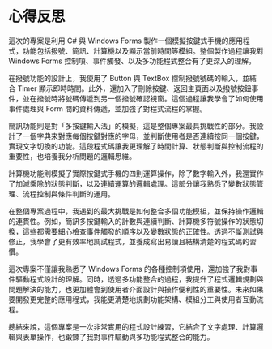 # 心得反思
這次的專案是利用 C# 與 Windows Forms 製作一個模擬按鍵式手機的應用程式，功能包括撥號、簡訊、計算機以及顯示當前時間等模組。整個製作過程讓我對 Windows Forms 控制項、事件觸發、以及多功能程式整合有了更深入的理解。

在撥號功能的設計上，我使用了 Button 與 TextBox 控制撥號號碼的輸入，並結合 Timer 顯示即時時間。此外，還加入了刪除按鍵、返回主頁面以及撥號按鈕事件，並在撥號時將號碼傳遞到另一個撥號確認視窗。這個過程讓我學會了如何使用事件處理與 Form 間的資料傳遞，並加強了對程式流程的掌握。

簡訊功能則是對「多按鍵輸入法」的模擬，這是整個專案最具挑戰性的部分。我設計了一個字典來對應每個按鍵對應的字母，並判斷使用者是否連續按同一個按鍵，實現文字切換的功能。這段程式碼讓我更理解了時間計算、狀態判斷與控制流程的重要性，也培養我分析問題的邏輯思維。

計算機功能則模擬了實際按鍵式手機的四則運算操作，除了數字輸入外，我還實作了加減乘除的狀態判斷，以及連續運算的邏輯處理。這部分讓我熟悉了變數狀態管理、流程控制與條件判斷的運用。

在整個專案過程中，我遇到的最大挑戰是如何整合多個功能模組，並保持操作邏輯的連貫性。例如，簡訊多按鍵輸入的計數與連續判斷、計算機多符號操作的狀態切換，這些都需要細心檢查事件觸發的順序以及變數狀態的正確性。透過不斷測試與修正，我學會了更有效率地調試程式，並養成寫出易讀且結構清楚的程式碼的習慣。

這次專案不僅讓我熟悉了 Windows Forms 的各種控制項使用，還加強了我對事件驅動程式設計的理解。同時，透過多功能整合的過程，我提升了程式邏輯規劃與問題解決的能力，也更加體會到使用者介面設計與操作便利性的重要性。未來如果要開發更完整的應用程式，我能更清楚地規劃功能架構、模組分工與使用者互動流程。

總結來說，這個專案是一次非常實用的程式設計練習，它結合了文字處理、計算邏輯與表單操作，也鍛鍊了我對事件驅動與多功能程式整合的能力。
